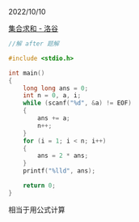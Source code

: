 2022/10/10

[集合求和 - 洛谷](https://www.luogu.com.cn/problem/P2415)

```c
//解 after 题解

#include <stdio.h>

int main()
{
	long long ans = 0;
	int n = 0, a, i;
	while (scanf("%d", &a) != EOF)
	{
		ans += a;
		n++;
	}
	for (i = 1; i < n; i++)
	{
		ans = 2 * ans;
	}
	printf("%lld", ans);

	return 0;
}
```

相当于用公式计算
